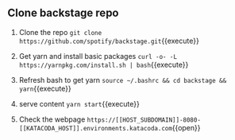 ## Clone backstage repo

1. Clone the repo
`git clone https://github.com/spotify/backstage.git`{{execute}}

2. Get yarn and install basic packages
`curl -o- -L https://yarnpkg.com/install.sh | bash`{{execute}}

3. Refresh bash to get yarn
`source ~/.bashrc && cd backstage && yarn`{{execute}}

3. serve content
`yarn start`{{execute}}

4. Check the webpage
`https://[[HOST_SUBDOMAIN]]-8080-[[KATACODA_HOST]].environments.katacoda.com`{{open}}
